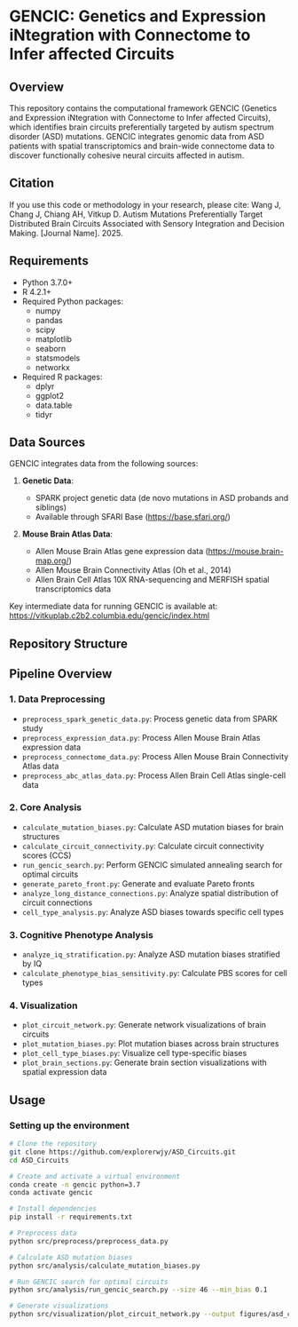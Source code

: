 # GENCIC: Genetics and Expression iNtegration with Connectome to Infer affected Circuits

## Overview
This repository contains the computational framework GENCIC (Genetics and Expression iNtegration with Connectome to Infer affected Circuits), which identifies brain circuits preferentially targeted by autism spectrum disorder (ASD) mutations. GENCIC integrates genomic data from ASD patients with spatial transcriptomics and brain-wide connectome data to discover functionally cohesive neural circuits affected in autism.

## Citation
If you use this code or methodology in your research, please cite:
Wang J, Chang J, Chiang AH, Vitkup D. Autism Mutations Preferentially Target Distributed Brain Circuits Associated with Sensory Integration and Decision Making. [Journal Name]. 2025.

## Requirements
- Python 3.7.0+
- R 4.2.1+
- Required Python packages:
  - numpy
  - pandas
  - scipy
  - matplotlib
  - seaborn
  - statsmodels
  - networkx
- Required R packages:
  - dplyr
  - ggplot2
  - data.table
  - tidyr

## Data Sources
GENCIC integrates data from the following sources:

1. **Genetic Data**:
   - SPARK project genetic data (de novo mutations in ASD probands and siblings)
   - Available through SFARI Base (https://base.sfari.org/)

2. **Mouse Brain Atlas Data**:
   - Allen Mouse Brain Atlas gene expression data (https://mouse.brain-map.org/)
   - Allen Mouse Brain Connectivity Atlas (Oh et al., 2014)
   - Allen Brain Cell Atlas 10X RNA-sequencing and MERFISH spatial transcriptomics data

Key intermediate data for running GENCIC is available at:
https://vitkuplab.c2b2.columbia.edu/gencic/index.html

## Repository Structure
## Pipeline Overview

### 1. Data Preprocessing
- `preprocess_spark_genetic_data.py`: Process genetic data from SPARK study
- `preprocess_expression_data.py`: Process Allen Mouse Brain Atlas expression data
- `preprocess_connectome_data.py`: Process Allen Mouse Brain Connectivity Atlas data
- `preprocess_abc_atlas_data.py`: Process Allen Brain Cell Atlas single-cell data

### 2. Core Analysis
- `calculate_mutation_biases.py`: Calculate ASD mutation biases for brain structures
- `calculate_circuit_connectivity.py`: Calculate circuit connectivity scores (CCS)
- `run_gencic_search.py`: Perform GENCIC simulated annealing search for optimal circuits
- `generate_pareto_front.py`: Generate and evaluate Pareto fronts
- `analyze_long_distance_connections.py`: Analyze spatial distribution of circuit connections
- `cell_type_analysis.py`: Analyze ASD biases towards specific cell types

### 3. Cognitive Phenotype Analysis
- `analyze_iq_stratification.py`: Analyze ASD mutation biases stratified by IQ
- `calculate_phenotype_bias_sensitivity.py`: Calculate PBS scores for cell types

### 4. Visualization
- `plot_circuit_network.py`: Generate network visualizations of brain circuits
- `plot_mutation_biases.py`: Plot mutation biases across brain structures
- `plot_cell_type_biases.py`: Visualize cell type-specific biases
- `plot_brain_sections.py`: Generate brain section visualizations with spatial expression data

## Usage

### Setting up the environment
```bash
# Clone the repository
git clone https://github.com/explorerwjy/ASD_Circuits.git
cd ASD_Circuits

# Create and activate a virtual environment
conda create -n gencic python=3.7
conda activate gencic

# Install dependencies
pip install -r requirements.txt

# Preprocess data
python src/preprocess/preprocess_data.py

# Calculate ASD mutation biases
python src/analysis/calculate_mutation_biases.py

# Run GENCIC search for optimal circuits
python src/analysis/run_gencic_search.py --size 46 --min_bias 0.1

# Generate visualizations
python src/visualization/plot_circuit_network.py --output figures/asd_circuit.png

